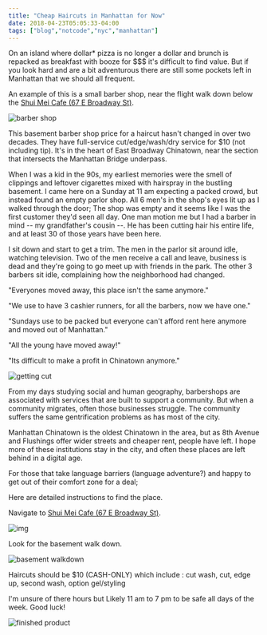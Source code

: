 ```yaml
---
title: "Cheap Haircuts in Manhattan for Now"
date: 2018-04-23T05:05:33-04:00
tags: ["blog","notcode","nyc","manhattan"]
---
```


On an island where dollar* pizza is no longer a dollar and brunch is repacked as breakfast with booze for $$$ it's difficult to find value. 
But if you look hard and are a bit adventurous there are still some pockets left in Manhattan that we should all frequent.

An example of this is a small barber shop, near the flight walk down below the [Shui Mei Cafe (67 E Broadway St)](https://www.google.com/search?safe=off&q=qq+cafe+east+broadway&npsic=0&rflfq=1&rlha=0&rllag=40713725,-73992252,290&tbm=lcl&ved=0ahUKEwihiNawhtDaAhUktlkKHcRiBOAQtgMIKw&tbs=lrf:!2m4!1e17!4m2!17m1!1e2!2m1!1e2!2m1!1e5!2m1!1e3!3sIAE,lf:1,lf_ui:9&rldoc=1#rlfi=hd:;si:7791285884729401610;mv:!1m3!1d1795.6464526416266!2d-73.9933461!3d40.71258435!2m3!1f0!2f0!3f0!3m2!1i119!2i57!4f13.1). 

![barber shop](https://lh3.googleusercontent.com/nHa0N-F0BZ_qI89O38ZcAYlTc6pwnREKF7nSp7nSTECDRs9vRoPUAYTjO9CgKUPVmFz7TcS-CFkIw8Z6cijXZ-fa8Mjp8WcVS86QBM9SiTs3Ph5dW8SHy579XdLzYiEn8nDIWIvXBdCqf3dUb7dZt2FuJjovQzCnbL0ZS8yxDlMTfXX-wNwZY_qFhCQNFByhI3hVjyaUWAUtpWuXC1pPBs8h5h4Jle6wuGqHF3IfF2TOvwQPmctSU_CVSwgfKG9JMGzH_fwXukg-ECXCAkYd2cARM-lsKtWlmMBZWjuYDyQ4wlu7nt4jKAXGoSdyZeb-vcOg1MIXmSZ8ra0XbMrSttbV2tNPQamyHBjes8H6aMIqzQKPzcb2Pc65ZShFjGBXZv8NpGUJtkY5CwCRFfOlrAPC5QQ-Ftl8P_tRiERbFiE9GDghxbZIHkAc_QNCd6mtOT_4ZCFnplYdJZFoOSasnwwJs1y4eYLE-7JuQhK1Hyc_SNnLyPj-7n6fud7NUWVLzK0vE3pR8XhlVSgQQdYwsoiPZeljxlqtSawwb1U8uYKLUtJTIezgxhtKUq9Xx9yW4xPX0j0LaRCc50GlaIACD3RBWRcI-TPGyfGN_STjoAFaCOu2iw1Z63OCoGxp-g2N7Yb0Xx4E6vFuJ2HOmk0aiP3IdxnsUofP9A=w378-h283-no)


This basement barber shop price for a haircut hasn't changed in over two decades. They have full-service cut/edge/wash/dry service for $10 (not including tip). It's in the heart of East Broadway Chinatown, near the section that intersects the Manhattan Bridge underpass.

When I was a kid in the 90s, my earliest memories were the smell of clippings and leftover cigarettes mixed with hairspray in the bustling basement. I came here on a Sunday at 11 am expecting a packed crowd, but instead found an empty parlor shop. All 6 men's in the shop's eyes lit up as I walked through the door; The shop was empty and it seems like I was the first customer they'd seen all day. One man motion me but I had a barber in mind -- my grandfather's cousin --. He has been cutting hair his entire life, and at least 30 of those years have been here. 


I sit down and start to get a trim. The men in the parlor sit around idle, watching television. Two of the men receive a call and leave, business is dead and they're going to go meet up with friends in the park. The other 3 barbers sit idle, complaining how the neighborhood had changed.

"Everyones moved away, this place isn't the same anymore."

"We use to have 3 cashier runners, for all the barbers, now we have one."

"Sundays use to be packed but everyone can't afford rent here anymore and moved out of Manhattan." 

"All the young have moved away!"

"Its difficult to make a profit in Chinatown anymore."

![getting cut](https://lh3.googleusercontent.com/QVkMlPeqVAznfEpNUyENI0MOwi5oP_BlLc_m6ihkXNqe34lwZEHaUDuVBkQfUdQyI8PwlYEq19Ruxa3V_Wx7qZ1ScnVIM3j-NFJJ0qy1-oEOcCLp3L-lA4FyrE-_rvnlk1C9KncFwl2QIMAcwuO_SU3OFsdCj0L_fkoYG8kC3H72zOlhYCJQDzq2aSUW0dcHZKjKGJMcrOmwJSkimtCGEKNFv2MHY2TFtDVrr2bU5MMoy0vTwiMru-hSxkReHE7H7pEatyqtil1ydaOud_Tp7FS9fJfGN8e61z4TijSQoZ5fNGCUX_mUqOdurFiCy8WJjbs3MQRo4ISCNX2MkRhu2ibwInkc9EHfX7oOEWJXK3AtBQ155VmmTDo2wKM5yZniU3-7JZ-14oYcPJRBMC5V3GKkvA7K4R5Sj6Gx5H8oK2WUzcNkDrlZVAbZiDzEhbqcRGBxmz9MF7EfRvS0qVJeOUvDmtkGTNnW70HCNU0IBqFfwzSNaQhXgMJVy4_3MRXZUWlOVyvodXT1bclotv61zFhNC31YqmXlzRXGKPV6NOqozS0zDhU8oTkc2njBgs1N_9g-AuIE2GRGRgC3QKbQLgmv3iM1cTkGlN-7eA77wQRWIR7aI1U3PicQ85f5vYNAYc-TnGibGU4b64QBTo2PCpcDDBcSCFVyBQ=w1805-h1353-no)

From my days studying social and human geography, barbershops are associated with services that are built to support a community. But when a community migrates, often those businesses struggle. The community suffers the same gentrification problems as has most of the city.

Manhattan Chinatown is the oldest Chinatown in the area, but as 8th Avenue and Flushings offer wider streets and cheaper rent, people have left. I hope more of these institutions stay in the city, and often these places are left behind in a digital age.

For those that take language barriers (language adventure?) and happy to get out of their comfort zone for a deal; 

Here are detailed instructions to find the place.

Navigate to [Shui Mei Cafe (67 E Broadway St)](https://www.google.com/search?safe=off&q=qq+cafe+east+broadway&npsic=0&rflfq=1&rlha=0&rllag=40713725,-73992252,290&tbm=lcl&ved=0ahUKEwihiNawhtDaAhUktlkKHcRiBOAQtgMIKw&tbs=lrf:!2m4!1e17!4m2!17m1!1e2!2m1!1e2!2m1!1e5!2m1!1e3!3sIAE,lf:1,lf_ui:9&rldoc=1#rlfi=hd:;si:7791285884729401610;mv:!1m3!1d1795.6464526416266!2d-73.9933461!3d40.71258435!2m3!1f0!2f0!3f0!3m2!1i119!2i57!4f13.1). 

![img](https://lh3.googleusercontent.com/s17Q_zkubqT-WVV5Pk3Tqoglqs3FO_SM_znp8Mfo9LxwOjNAvC3lhdl1bwmillDmxX84wt9510ScSYhO3gTgrYCVBuIp-cJk4-TLW-Dr1cDLD0Xu_cRwiE1CQdE6a9IUy3jY4yj_whZssF0gxvnaaX6ZwC8teWI-UC49nJfsBoe9Xa2BrUkp-sqE0z0kyDMamU3XJ13PaYtoprXz_jUyemFQFB32dEMbvBrYSmYB9vLYWH1vwZOJ-c3i957p10g3blKeS4DtgVgdkj5XGCVNy8S8UFMq0ECOic-LrO3eW4wQF7oZ2U6EyjlGMj2lkTgRa40TfwSmajPaIkVBwOA4i-6w5qUQFisTDvaTm0HQaCxZbh9eTn6T9jC43tUMMNJ-31uJTwhB4KclJP9vvqUlkMuZ-X1h-hgUPGsQbzN2UAPOQvEbqzwuFqzQicBzEiob000UQgavdAuRKchWSsBOwJBITH1vp5NlZPOi2gmB7JxZa8V4lVG8ZE2GPrzNOy8q_y_2NFgqq_0wbo-f7qSf7y0UizyxzdkGhM5Fm-hwWzbsnODUIhy7hmpMGJsdyVpLTEYRmyl0WMWoYoQPT0us9HO4_BQEbPqZiCv834JLxLTB3nmdvXE32B9Gc85rtI5FA94nxZQix04D7l3i9om_EO_pOosI5fC1-g=w391-h293-no)


Look for the basement walk down.

![basement walkdown](https://lh3.googleusercontent.com/O2x4fczlfJh2oedoZ0ZT-iLNsEfWYaOaBXnCm5_2MqHWpvRacHP4U206bJItkzL8gh504jZpbRS5gaFrHHKvGJPj6C8LfAlAnlK8unB013PochTYohAapha1K0a6EqRL-x4izOuicFFFU5p4cq1hOFfx6wS3fIcDm-AWkJHUuG45B-aHYcITb5HhmiZBl3dA63MX3JXhBgERS26Yf5DNebM_QZQM03IND7L0fDMkix7TA-ANMjxU2-Bqbx_MGl_0C7COf348EyKCM1-jh4zgDiLku7YZiq_MxX2JYAZbIax9wpqfZrwAWm1tt7Y_LL_RVvFEYs6XRXKKgDVvrezxsmMupN8t62mgmNllhwZF19YAC6xfjiZZtiAUx5lWioEkf7UoIKqvUqIu_cJ79iWP1g9i_4kKUzzgrq8GpsmHRfv-z9iPuWHgumE9lQ3Eb5ATUA8Ir6RGrw1wemq6N-0uAOFfODvh4UKBOq5O596AP4M7ieCOdJtIDl-sdU3-CaAeo1qZiiXcE5fittnMDoAM18qjBhFGLPzs9oUoypev_5Kp2BgHmrNjY0HpFLiyJaGP8oUtlEoNWcHWMSy3I0ZKGE_XR2arGv4rw6VlvFOMpWqCKQ93m2Pf5QIrMZh5ViB5UN5ufAk-0e8CqDNxHpwSoJssXdvcJcuK9Q=w1805-h1353-no)

Haircuts should be $10 (CASH-ONLY) which include
: cut wash, cut, edge up, second wash, option gel/styling

I'm unsure of there hours but Likely 11 am to 7 pm to be safe all days of the week. Good luck!


![finished product](https://lh3.googleusercontent.com/_uEheW1DXH5dw0BM5h55B8otcSK4cy71JDEDU3rhgLgmQfSeHyafBTDYjw3zwWL-rmq5j8hDwzTEQn8B7UAAGtljalw75__RYmna7VoVyKxa3T5wtbCnEyW_0kc9ciqk-K9yE5xjt-AEYsG7iFj4BfzP4kmEQAjTiL2UbJPj0IhwQv9dFua8o4CssAN73uTL1T9dZzlTGcwYcAjw_yZkxJpX_nT1ahB1I_QzMyclLLhOJybRYcU5WPn00nsPFCvc-gUUPoGLGtBRqQAm-amzbASQVMDVnXMrF5raT_HMf2rfWjapJbGMcjjMAdFQflo-eGR2Ytr84Xgt-aAjZCGPu_q6z5mE9VGLLRAFTWjOcpOapK7RA0f-KykWBvtJJ8q5u31eIzIrHasVbkhus7mB9tmhUwtN4W4AzWEy4GdMY450hLefY2I8cTB4X0I99S1DJLKib4gFhEkjGJki_UY5NCk4i1q73RkfFd_NYd76PoCwA7V0mnIAayxPG1FBp7nnY1d9DmIj_7lIsZLb1bX7zzTbILebGsgITCs3IEYsfpbcyz8fHywlSM6MopnYT5_yi3mjEAU497wy2pEfkGoiC3jKmcMsNqxNcsJrUw10t9_ywyNkPb4UV7roJ6SDyIqjpz1_fvF_peMwa952fopEzwCIeQMKdjliCQ=w1015-h1353-no)